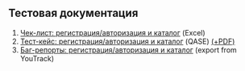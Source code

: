 ## Тестовая документация

1. [Чек-лист: регистрация/авторизация и каталог](https://docs.google.com/spreadsheets/d/1jwTt53MVXK9Y8XWH959Q-syDuaOiBG-lp8MYheMM0D0/edit?usp=sharing) (Excel)
2. [Тест-кейс: регистрация/авторизация и каталог](https://app.qase.io/project/G7?previewMode=side&suite=13&view=2) (QASE) [(+PDF)](https://github.com/DariaBakhtina/docs/blob/main/Тест-кейсы%20-%20авторизация%2C%20регистрация%20и%20каталог%20(QASE).pdf)
3. [Баг-репорты: регистрация/авторизация и каталог](https://github.com/DariaBakhtina/docs/blob/main/Баг-репорты.xlsx) (export from YouTrack)
